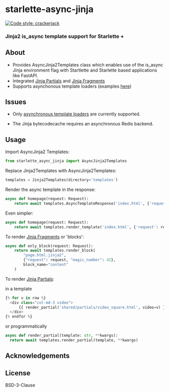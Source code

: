 # starlette-async-jinja

[![Code style: crackerjack](https://img.shields.io/badge/code%20style-crackerjack-000042)](https://github.com/lesleslie/crackerjack)

### Jinja2 is_async template support for Starlette +

## About

- Provides AsyncJinja2Templates class which enables use of the is_async Jinja environment flag with
Startlette and Starlette based applications like FastAPI.
- Integrated [Jinja Partials](https://github.com/mikeckennedy/jinja_partials)
  and [Jinja Fragments](https://github.com/sponsfreixes/jinja2-fragments)
- Supports asynchonous template loaders (examples [here](https://github.com/lesleslie/jinja2-async-environment/blob/main/jinja2_async_environment/loaders.py))

## Issues

- Only [asynchronous template loaders](https://github.com/lesleslie/jinja2-async-environment/blob/main/jinja2_async_environment/loaders.py)
are currently supported.

- The Jinja bytecodecache requires an asynchronous Redis backend.


## Usage

Import AsyncJinja2 Templates:
```python
from starlette_async_jinja import AsyncJinja2Templates
```

Replace Jinja2Templates with AsyncJinja2Templates:
```python
templates = Jinja2Templates(directory='templates')
```

Render the async template in the response:
```python
async def homepage(request: Request):
    return await templates.AsyncTemplateResponse('index.html', {'request': request})
```

Even simpler:
```python
async def homepage(request: Request):
    return await templates.render_template('index.html', {'request': request})
```

To render [Jinja Fragments](https://github.com/sponsfreixes/jinja2-fragments) or 'blocks':
```python
async def only_block(request: Request):
    return await templates.render_block(
        "page.html.jinja2",
        {"request": request, "magic_number": 42},
        block_name="content"
    )
```

To render [Jinja Partials](https://github.com/mikeckennedy/jinja_partials):

in a template
```python
{% for v in row %}
  <div class="col-md-3 video">
      {{ render_partial('shared/partials/video_square.html', video=v) }}
  </div>
{% endfor %}
```
or programmatically
```python
async def render_partial(template: str, **kwargs):
  return await templates.render_partial(template, **kwargs)
```



## Acknowledgements


## License

BSD-3-Clause
